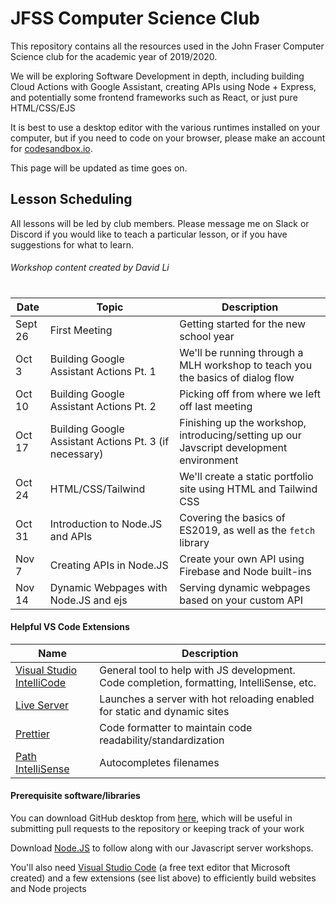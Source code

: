 # JFSS Computer Science Club

This repository contains all the resources used in the John Fraser Computer Science club for the academic year of 2019/2020. 

We will be exploring Software Development in depth, including building Cloud Actions with Google Assistant, creating APIs using Node + Express, and potentially some frontend frameworks such as React, or just pure HTML/CSS/EJS

It is best to use a desktop editor with the various runtimes installed on your computer, but if you need to code on your browser, please make an account for [codesandbox.io](Codesandbox).

This page will be updated as time goes on.


## Lesson Scheduling

All lessons will be led by club members. Please message me on Slack or Discord if you would like to teach a particular lesson, or if you have suggestions for what to learn.

###### Workshop content created by David Li

# 

| Date | Topic | Description |
| ------ | ------ | ------ |
| Sept 26 | First Meeting | Getting started for the new school year |
| Oct 3 | Building Google Assistant Actions Pt. 1 | We'll be running through a MLH workshop to teach you the basics of dialog flow|
| Oct 10 | Building Google Assistant Actions Pt. 2 | Picking off from where we left off last meeting |
| Oct 17 | Building Google Assistant Actions Pt. 3 (if necessary) | Finishing up the workshop, introducing/setting up our Javscript development environment |
| Oct 24 | HTML/CSS/Tailwind | We'll create a static portfolio site using HTML and Tailwind CSS |
| Oct 31 | Introduction to Node.JS and APIs | Covering the basics of ES2019, as well as the `fetch` library |
| Nov 7 | Creating APIs in Node.JS | Create your own API using Firebase and Node built-ins |
| Nov 14 | Dynamic Webpages with Node.JS and ejs | Serving dynamic webpages based on your custom API |

#### Helpful VS Code Extensions

| Name | Description |
| ------ | ------ |
| [Visual Studio IntelliCode](https://marketplace.visualstudio.com/items?itemName=VisualStudioExptTeam.vscodeintellicode) | General tool to help with JS development. Code completion, formatting, IntelliSense, etc. |
| [Live Server](https://marketplace.visualstudio.com/items?itemName=ritwickdey.LiveServer) | Launches a server with hot reloading enabled for static and dynamic sites |
| [Prettier](https://marketplace.visualstudio.com/items?itemName=esbenp.prettier-vscode) | Code formatter to maintain code readability/standardization |
| [Path IntelliSense](https://marketplace.visualstudio.com/items?itemName=christian-kohler.path-intellisense) | Autocompletes filenames |

#### Prerequisite software/libraries

You can download GitHub desktop from [here](https://desktop.github.com/), which will be useful in submitting pull requests to the repository or keeping track of your work

Download [Node.JS](https://nodejs.org/en/download/) to follow along with our Javascript server workshops.

You'll also need [Visual Studio Code](https://code.visualstudio.com/download) (a free text editor that Microsoft created) and a few extensions (see list above) to efficiently build websites and Node projects
